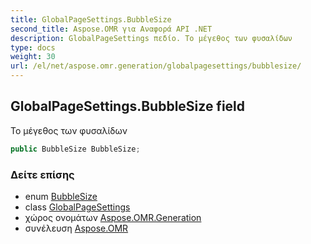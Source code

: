 ```yaml
---
title: GlobalPageSettings.BubbleSize
second_title: Aspose.OMR για Αναφορά API .NET
description: GlobalPageSettings πεδίο. Το μέγεθος των φυσαλίδων
type: docs
weight: 30
url: /el/net/aspose.omr.generation/globalpagesettings/bubblesize/
---
```

## GlobalPageSettings.BubbleSize field

Το μέγεθος των φυσαλίδων

```csharp
public BubbleSize BubbleSize;
```

### Δείτε επίσης

* enum [BubbleSize](../../bubblesize/)
* class [GlobalPageSettings](../)
* χώρος ονομάτων [Aspose.OMR.Generation](../../globalpagesettings/)
* συνέλευση [Aspose.OMR](../../../)


